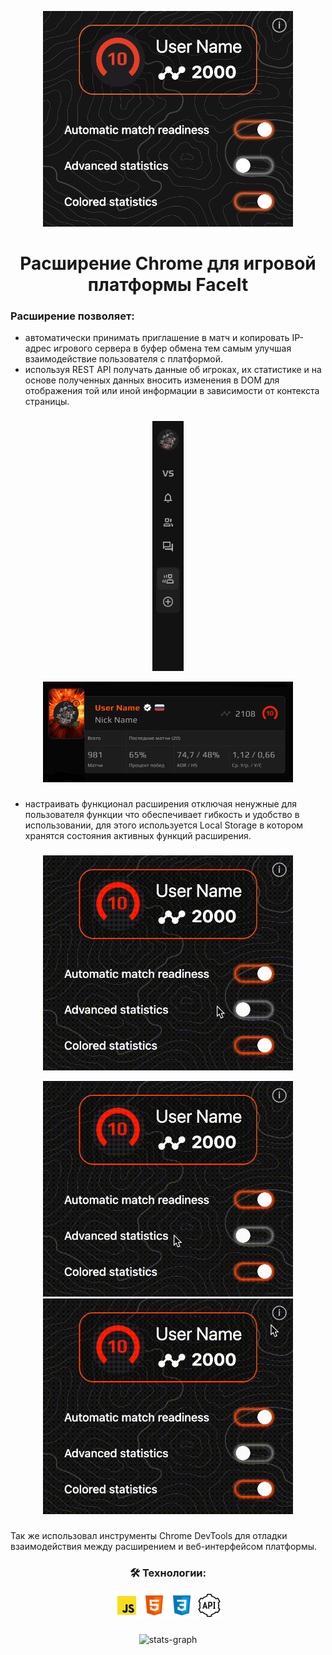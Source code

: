 <p align="center">
  <img src="images/for github/img.png" width="400" alt="demo">
</p>

<div align="center">

# Расширение Chrome для игровой платформы FaceIt

</div>

### Расширение позволяет:
- автоматически принимать приглашение в матч и копировать IP-адрес игрового сервера в буфер обмена тем самым улучшая взаимодействие пользователя с платформой.
- используя REST API получать данные об игроках, их статистике и на основе полученных данных вносить изменения в DOM для отображения той или иной информации в зависимости от контекста страницы.

###

<p align="center">
  <img src="images/for github/sideGif.gif" height="400" alt="side-bar">
</p>

<p align="center">
  <img src="images/for github/userGif.gif" width="400" alt="user-bar">
</p>

###

- настраивать функционал расширения отключая ненужные для пользователя функции что обеспечивает гибкость и удобство в использовании, для этого используется Local Storage в котором хранятся состояния активных функций расширения.

###

<p align="center">
  <img src="images/for github/buttons.gif" width="400" alt="buttons">
</p>

<p align="center">
  <img src="images/for github/settings.gif" width="400" alt="settings">
  <img src="images/for github/info.gif" width="400" alt="info">
</p>

###

Так же использовал инструменты Chrome DevTools для отладки взаимодействия между расширением и веб-интерфейсом платформы.

<div align="center">

<h3>🛠 Технологии:</h3>

</div>

<div align="center">

<img src="icons/gh-icons/js.png" height="40" alt="javascript">
<img src="icons/gh-icons/html.png" height="40" alt="html">
<img src="icons/gh-icons/css.png" height="40" alt="css">
<img src="icons/gh-icons/api.png" height="40" alt="api">

</div>

###

<div align="center">
  <img src="https://github-readme-stats.vercel.app/api/top-langs/?username=alexxxwhiteee&layout=donut&exclude_repo=codingmessage,my-workshop-landing" height="180" alt="stats-graph"/>
</div>